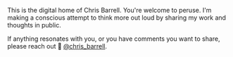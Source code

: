 This is the digital home of Chris Barrell. You're welcome to peruse. I'm making a conscious attempt to think more out loud by sharing my work and thoughts in public.

If anything resonates with you, or you have comments you want to share, please reach out 🙏 [@chris_barrell](https://www.twitter.com/chris_barrell).